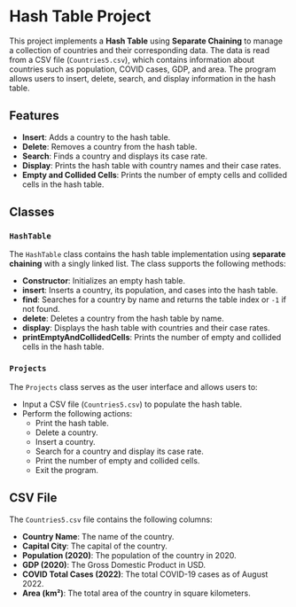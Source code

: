 # Hash Table Project

This project implements a **Hash Table** using **Separate Chaining** to manage a collection of countries and their corresponding data. The data is read from a CSV file (`Countries5.csv`), which contains information about countries such as population, COVID cases, GDP, and area. The program allows users to insert, delete, search, and display information in the hash table.

## Features

- **Insert**: Adds a country to the hash table.
- **Delete**: Removes a country from the hash table.
- **Search**: Finds a country and displays its case rate.
- **Display**: Prints the hash table with country names and their case rates.
- **Empty and Collided Cells**: Prints the number of empty cells and collided cells in the hash table.

## Classes

### `HashTable`

The `HashTable` class contains the hash table implementation using **separate chaining** with a singly linked list. The class supports the following methods:

- **Constructor**: Initializes an empty hash table.
- **insert**: Inserts a country, its population, and cases into the hash table.
- **find**: Searches for a country by name and returns the table index or `-1` if not found.
- **delete**: Deletes a country from the hash table by name.
- **display**: Displays the hash table with countries and their case rates.
- **printEmptyAndCollidedCells**: Prints the number of empty and collided cells in the hash table.

### `Projects`

The `Projects` class serves as the user interface and allows users to:

- Input a CSV file (`Countries5.csv`) to populate the hash table.
- Perform the following actions:
  - Print the hash table.
  - Delete a country.
  - Insert a country.
  - Search for a country and display its case rate.
  - Print the number of empty and collided cells.
  - Exit the program.

## CSV File

The `Countries5.csv` file contains the following columns:

- **Country Name**: The name of the country.
- **Capital City**: The capital of the country.
- **Population (2020)**: The population of the country in 2020.
- **GDP (2020)**: The Gross Domestic Product in USD.
- **COVID Total Cases (2022)**: The total COVID-19 cases as of August 2022.
- **Area (km²)**: The total area of the country in square kilometers.
